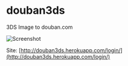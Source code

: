 douban3ds
=========

3DS Image to douban.com

![Screenshot](http://ww4.sinaimg.cn/large/a74ecc4cjw1dz8h1ve5sfj.jpg)

Site: [http://douban3ds.herokuapp.com/login/](http://douban3ds.herokuapp.com/login/)
